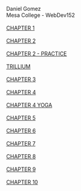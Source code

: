 Daniel Gomez 
<br>
Mesa College - WebDev152
<br>
<br>
<a href="./chapter1">CHAPTER 1</a>
<br>
<br>
<a href="./chapter2/pacific/">CHAPTER 2</a>
<br>
<br>
<a href="./chapter2/practice/practice.html">CHAPTER 2 - PRACTICE</a>
<br>
<br>
<a href="./extra-credit">TRILLIUM</a>
<br>
<br>
<a href="./chapter3/yoga/index.html">CHAPTER 3</a>
<br>
<br>
<a href="./chapter4/ch4pacific">CHAPTER 4</a>
<br>
<br>
<a href="./chapter4/ch4yoga/yoga">CHAPTER 4 YOGA</a>
<br>
<br>
<a href="./chapter5/ch5pacific/index.html">CHAPTER 5</a>
<br>
<br>
<a href="./chapter6/ch6pacific/index.html">CHAPTER 6</a>
<br>
<br>
<a href="./chapter7/ch7pacific/index.html">CHAPTER 7</a>
<br>
<br>
<a href="./chapter8/ch8pacific/index.html">CHAPTER 8</a>
<br>
<br>
<a href="./chapter9/ch9pacific/index.html">CHAPTER 9</a>
<br>
<br>
<a href="./chapter10/ch10pacific/index.html">CHAPTER 10</a>



